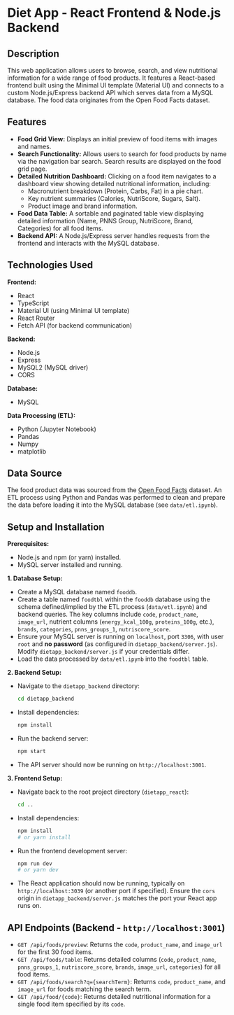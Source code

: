 # Diet App - React Frontend & Node.js Backend

## Description

This web application allows users to browse, search, and view nutritional information for a wide range of food products. It features a React-based frontend built using the Minimal UI template (Material UI) and connects to a custom Node.js/Express backend API which serves data from a MySQL database. The food data originates from the Open Food Facts dataset.

## Features

* **Food Grid View:** Displays an initial preview of food items with images and names.
* **Search Functionality:** Allows users to search for food products by name via the navigation bar search. Search results are displayed on the food grid page.
* **Detailed Nutrition Dashboard:** Clicking on a food item navigates to a dashboard view showing detailed nutritional information, including:
    * Macronutrient breakdown (Protein, Carbs, Fat) in a pie chart.
    * Key nutrient summaries (Calories, NutriScore, Sugars, Salt).
    * Product image and brand information.
* **Food Data Table:** A sortable and paginated table view displaying detailed information (Name, PNNS Group, NutriScore, Brand, Categories) for all food items.
* **Backend API:** A Node.js/Express server handles requests from the frontend and interacts with the MySQL database.

## Technologies Used

**Frontend:**

* React
* TypeScript
* Material UI (using Minimal UI template)
* React Router
* Fetch API (for backend communication)

**Backend:**

* Node.js
* Express
* MySQL2 (MySQL driver)
* CORS

**Database:**

* MySQL

**Data Processing (ETL):**

* Python (Jupyter Notebook)
* Pandas
* Numpy
* matplotlib

## Data Source

The food product data was sourced from the [Open Food Facts](https://world.openfoodfacts.org/) dataset. An ETL process using Python and Pandas was performed to clean and prepare the data before loading it into the MySQL database (see `data/etl.ipynb`).

## Setup and Installation

**Prerequisites:**

* Node.js and npm (or yarn) installed.
* MySQL server installed and running.

**1. Database Setup:**

* Create a MySQL database named `fooddb`.
* Create a table named `foodtbl` within the `fooddb` database using the schema defined/implied by the ETL process (`data/etl.ipynb`) and backend queries. The key columns include `code`, `product_name`, `image_url`, nutrient columns (`energy_kcal_100g`, `proteins_100g`, etc.), `brands`, `categories`, `pnns_groups_1`, `nutriscore_score`.
* Ensure your MySQL server is running on `localhost`, port `3306`, with user `root` and **no password** (as configured in `dietapp_backend/server.js`). Modify `dietapp_backend/server.js` if your credentials differ.
* Load the data processed by `data/etl.ipynb` into the `foodtbl` table.

**2. Backend Setup:**

* Navigate to the `dietapp_backend` directory:
    ```bash
    cd dietapp_backend
    ```
* Install dependencies:
    ```bash
    npm install
    ```
* Run the backend server:
    ```bash
    npm start
    ```
* The API server should now be running on `http://localhost:3001`.

**3. Frontend Setup:**

* Navigate back to the root project directory (`dietapp_react`):
    ```bash
    cd ..
    ```
* Install dependencies:
    ```bash
    npm install
    # or yarn install
    ```
* Run the frontend development server:
    ```bash
    npm run dev
    # or yarn dev
    ```
* The React application should now be running, typically on `http://localhost:3039` (or another port if specified). Ensure the `cors` origin in `dietapp_backend/server.js` matches the port your React app runs on.

## API Endpoints (Backend - `http://localhost:3001`)

* `GET /api/foods/preview`: Returns the `code`, `product_name`, and `image_url` for the first 30 food items.
* `GET /api/foods/table`: Returns detailed columns (`code`, `product_name`, `pnns_groups_1`, `nutriscore_score`, `brands`, `image_url`, `categories`) for all food items.
* `GET /api/foods/search?q={searchTerm}`: Returns `code`, `product_name`, and `image_url` for foods matching the search term.
* `GET /api/food/{code}`: Returns detailed nutritional information for a single food item specified by its `code`.
